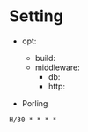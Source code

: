 # Setting

* opt: 
  * build:
  * middleware:
    * db: 
    * http: 

* Porling
```
H/30 * * * *
```
